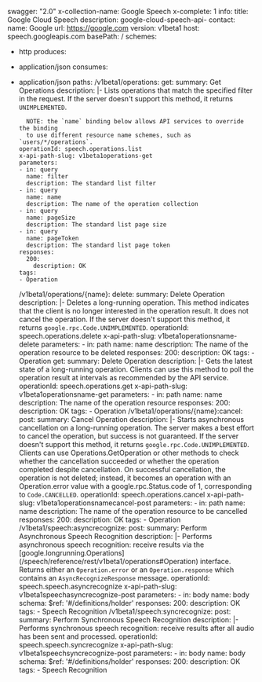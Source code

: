 swagger: "2.0"
x-collection-name: Google Speech
x-complete: 1
info:
  title: Google Cloud Speech
  description: google-cloud-speech-api-
  contact:
    name: Google
    url: https://google.com
  version: v1beta1
host: speech.googleapis.com
basePath: /
schemes:
- http
produces:
- application/json
consumes:
- application/json
paths:
  /v1beta1/operations:
    get:
      summary: Get Operations
      description: |-
        Lists operations that match the specified filter in the request. If the
        server doesn't support this method, it returns `UNIMPLEMENTED`.

        NOTE: the `name` binding below allows API services to override the binding
        to use different resource name schemes, such as `users/*/operations`.
      operationId: speech.operations.list
      x-api-path-slug: v1beta1operations-get
      parameters:
      - in: query
        name: filter
        description: The standard list filter
      - in: query
        name: name
        description: The name of the operation collection
      - in: query
        name: pageSize
        description: The standard list page size
      - in: query
        name: pageToken
        description: The standard list page token
      responses:
        200:
          description: OK
      tags:
      - Operation
  /v1beta1/operations/{name}:
    delete:
      summary: Delete Operation
      description: |-
        Deletes a long-running operation. This method indicates that the client is
        no longer interested in the operation result. It does not cancel the
        operation. If the server doesn't support this method, it returns
        `google.rpc.Code.UNIMPLEMENTED`.
      operationId: speech.operations.delete
      x-api-path-slug: v1beta1operationsname-delete
      parameters:
      - in: path
        name: name
        description: The name of the operation resource to be deleted
      responses:
        200:
          description: OK
      tags:
      - Operation
    get:
      summary: Delete Operation
      description: |-
        Gets the latest state of a long-running operation.  Clients can use this
        method to poll the operation result at intervals as recommended by the API
        service.
      operationId: speech.operations.get
      x-api-path-slug: v1beta1operationsname-get
      parameters:
      - in: path
        name: name
        description: The name of the operation resource
      responses:
        200:
          description: OK
      tags:
      - Operation
  /v1beta1/operations/{name}:cancel:
    post:
      summary: Cancel Operation
      description: |-
        Starts asynchronous cancellation on a long-running operation.  The server
        makes a best effort to cancel the operation, but success is not
        guaranteed.  If the server doesn't support this method, it returns
        `google.rpc.Code.UNIMPLEMENTED`.  Clients can use
        Operations.GetOperation or
        other methods to check whether the cancellation succeeded or whether the
        operation completed despite cancellation. On successful cancellation,
        the operation is not deleted; instead, it becomes an operation with
        an Operation.error value with a google.rpc.Status.code of 1,
        corresponding to `Code.CANCELLED`.
      operationId: speech.operations.cancel
      x-api-path-slug: v1beta1operationsnamecancel-post
      parameters:
      - in: path
        name: name
        description: The name of the operation resource to be cancelled
      responses:
        200:
          description: OK
      tags:
      - Operation
  /v1beta1/speech:asyncrecognize:
    post:
      summary: Perform Asynchronous Speech Recognition
      description: |-
        Performs asynchronous speech recognition: receive results via the
        [google.longrunning.Operations]
        (/speech/reference/rest/v1beta1/operations#Operation)
        interface. Returns either an
        `Operation.error` or an `Operation.response` which contains
        an `AsyncRecognizeResponse` message.
      operationId: speech.speech.asyncrecognize
      x-api-path-slug: v1beta1speechasyncrecognize-post
      parameters:
      - in: body
        name: body
        schema:
          $ref: '#/definitions/holder'
      responses:
        200:
          description: OK
      tags:
      - Speech Recognition
  /v1beta1/speech:syncrecognize:
    post:
      summary: Perform Synchronous Speech Recognition
      description: |-
        Performs synchronous speech recognition: receive results after all audio
        has been sent and processed.
      operationId: speech.speech.syncrecognize
      x-api-path-slug: v1beta1speechsyncrecognize-post
      parameters:
      - in: body
        name: body
        schema:
          $ref: '#/definitions/holder'
      responses:
        200:
          description: OK
      tags:
      - Speech Recognition